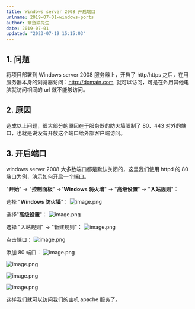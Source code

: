```yaml
---
title: Windows server 2008 开启端口
urlname: 2019-07-01-windows-ports
author: 章鱼猫先生
date: 2019-07-01
updated: "2023-07-19 15:15:03"
---
```


## 1. 问题

将项目部署到 Windows server 2008 服务器上，开启了 http/https 之后，在用服务器本身的浏览器访问：<http://domain.com>  就可以访问，可是在外用其他电脑就访问相同的 url 就不能够访问。

## 2. 原因

造成以上问题，很大部分的原因在于服务器的防火墙限制了 80、443 对外的端口，也就是说没有开放这个端口给外部客户端访问。

## 3. 开启端口

windows server 2008 大多数端口都是默认关闭的，这里我们使用 httpd 的 80 端口为例，演示如何开启一个端口。

"**开始**" -> "**控制面板**" ->"**Windows 防火墙**" -> "**高级设置**" -> "**入站规则**"：

选择 "**Windows 防火墙**"：
![image.png](https://shub-1251708715.cos.ap-guangzhou.myqcloud.com/elog-cookbook-img/FuU4mCyOX_sp8wjLIexY2Q3lWL3U.png)

选择"**高级设置**"：
![image.png](https://shub-1251708715.cos.ap-guangzhou.myqcloud.com/elog-cookbook-img/FrNz2UBGthK-zZ1Vr7hxBLzyYe2y.png)

选择 "入站规则" → "新建规则"：
![image.png](https://shub-1251708715.cos.ap-guangzhou.myqcloud.com/elog-cookbook-img/Fn41UCaM6TpIMcc7H6ndGhgpqUkf.png)

点击端口：
![image.png](https://shub-1251708715.cos.ap-guangzhou.myqcloud.com/elog-cookbook-img/Frp1_rWXCD9zjDkpufmBnl0esfLx.png)

添加 80 端口：
![image.png](https://shub-1251708715.cos.ap-guangzhou.myqcloud.com/elog-cookbook-img/Fnfc6xDDg6Qq5H907V4kbo7HSpnv.png)

![image.png](https://shub-1251708715.cos.ap-guangzhou.myqcloud.com/elog-cookbook-img/FjY5C9XEtMxXi9kKRNlnb8AhWbbx.png)

![image.png](https://shub-1251708715.cos.ap-guangzhou.myqcloud.com/elog-cookbook-img/FjefYCTty1rTBy28IK6ocbBiVeoM.png)

![image.png](https://shub-1251708715.cos.ap-guangzhou.myqcloud.com/elog-cookbook-img/FsnM5HeP5caLsiAxIMMfoY9QAIsM.png)

这样我们就可以访问我们的主机 apache 服务了。
